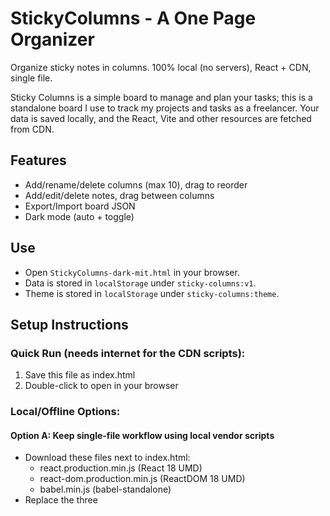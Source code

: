 # StickyColumns - A One Page Organizer

Organize sticky notes in columns. 100% local (no servers), React + CDN, single file.

Sticky Columns is a simple board to manage and plan your tasks; this is a standalone board I use to track my projects and tasks as a freelancer. Your data is saved locally, and the React, Vite and other resources are fetched from CDN. 

## Features
- Add/rename/delete columns (max 10), drag to reorder
- Add/edit/delete notes, drag between columns
- Export/Import board JSON
- Dark mode (auto + toggle)

## Use
- Open `StickyColumns-dark-mit.html` in your browser.
- Data is stored in `localStorage` under `sticky-columns:v1`.
- Theme is stored in `localStorage` under `sticky-columns:theme`.

## Setup Instructions
### Quick Run (needs internet for the CDN scripts):
1) Save this file as index.html
2) Double-click to open in your browser

### Local/Offline Options:
#### Option A: Keep single-file workflow using local vendor scripts
   - Download these files next to index.html:
     - react.production.min.js (React 18 UMD)
     - react-dom.production.min.js (ReactDOM 18 UMD)
     - babel.min.js (babel-standalone)
   - Replace the three <script> tags at the top to point to the local copies.

#### Option B: "No Babel" build (faster, no CDN) – if you’re comfortable with a one-time build:
   - Create a folder and run:  npm create vite@latest sticky-columns -- --template react
     - Move the JSX into /src (e.g., App.jsx). Remove the Babel CDN from index.html.
     - Run:  npm install  &&  npm run build
     - Open dist/index.html in a browser (fully offline).

## Privacy
All data is stored in localStorage under key "sticky-columns:v1". Theme preference stored in "sticky-columns:theme".

## License
MIT © 2025 Shashi Sreedhara

